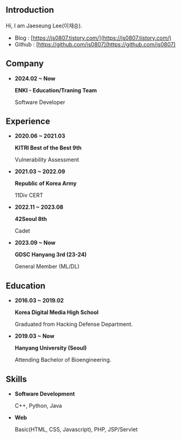 ## Introduction

Hi, I am Jaeseung Lee(이재승).

- Blog : [https://js0807.tistory.com/](https://js0807.tistory.com/)
- Github : [https://github.com/js0807](https://github.com/js0807)

## Company

- **2024.02 ~ Now**

    **ENKI - Education/Traning Team**

    Software Developer

## Experience

- **2020.06 ~ 2021.03**

    **KITRI Best of the Best 9th**
    
    Vulnerability Assessment

- **2021.03 ~ 2022.09**

    **Republic of Korea Army**
    
    11Div CERT

- **2022.11 ~ 2023.08**

    **42Seoul 8th**
    
    Cadet

- **2023.09 ~ Now**

    **GDSC Hanyang 3rd (23-24)**
    
    General Member (ML/DL)

## Education

- **2016.03 ~ 2019.02**

    **Korea Digital Media High School**

    Graduated from Hacking Defense Department.

- **2019.03 ~ Now**

    **Hanyang University (Seoul)**

    Attending Bachelor of Bioengineering.

## Skills

- **Software Development**

    C++, Python, Java

- **Web**

    Basic(HTML, CSS, Javascript), PHP, JSP/Servlet
